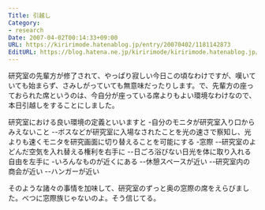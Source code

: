 ```yaml
---
Title: 引越し
Category:
- research
Date: 2007-04-02T00:14:33+09:00
URL: https://kiririmode.hatenablog.jp/entry/20070402/1181142873
EditURL: https://blog.hatena.ne.jp/kiririmode/kiririmode.hatenablog.jp/atom/entry/8454420450078217451
---
```



研究室の先輩方が修了されて、やっぱり寂しい今日この頃なわけですが、嘆いていても始まらず、さみしがっていても無意味だったりします。で、先輩方の座っておられた席というのは、今自分が座っている席よりもよい環境なわけなので、本日引越しをすることにしました。


研究室における良い環境の定義といいますと
-自分のモニタが研究室入り口からみえないこと
--ボスなどが研究室に入場なされたことを光の速さで察知し、光よりも速くモニタを研究画面に切り替えることを可能にする
-窓際
--研究室のよどんだ空気を入れ替える権利を右手に
--日ごろ浴びない日光を体に取り入れる自由を左手に
-いろんなものが近くにある
--休憩スペースが近い
--研究室内の商会が近い
--ハンガーが近い

そのような諸々の事情を加味して、研究室のずっと奥の窓際の席をえらびました。べつに窓際族じゃないのよ。そう信じてる。 
